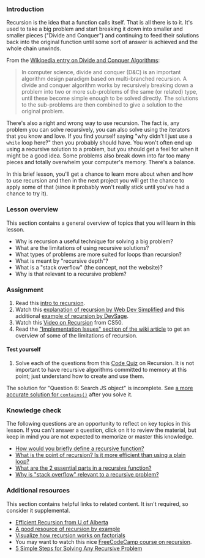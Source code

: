 ### Introduction

Recursion is the idea that a function calls itself. That is all there is to it. It's used to take a big problem and start breaking it down into smaller and smaller pieces ("Divide and Conquer") and continuing to feed their solutions back into the original function until some sort of answer is achieved and the whole chain unwinds.

From the [Wikipedia entry on Divide and Conquer Algorithms](http://en.wikipedia.org/wiki/Divide_and_conquer_algorithm):

> In computer science, divide and conquer (D&C) is an important algorithm design paradigm based on multi-branched recursion. A divide and conquer algorithm works by recursively breaking down a problem into two or more sub-problems of the same (or related) type, until these become simple enough to be solved directly. The solutions to the sub-problems are then combined to give a solution to the original problem.

There's also a right and wrong way to use recursion. The fact is, any problem you can solve recursively, you can also solve using the iterators that you know and love. If you find yourself saying "why didn't I just use a `while` loop here?" then you probably should have. You won't often end up using a recursive solution to a problem, but you should get a feel for when it might be a good idea. Some problems also break down into far too many pieces and totally overwhelm your computer's memory. There's a balance.

In this brief lesson, you'll get a chance to learn more about when and how to use recursion and then in the next project you will get the chance to apply some of that (since it probably won't really stick until you've had a chance to try it).

### Lesson overview

This section contains a general overview of topics that you will learn in this lesson.

- Why is recursion a useful technique for solving a big problem?
- What are the limitations of using recursive solutions?
- What types of problems are more suited for loops than recursion?
- What is meant by "recursive depth"?
- What is a "stack overflow" (the concept, not the website)?
- Why is that relevant to a recursive problem?

### Assignment

<div class="lesson-content__panel" markdown="1">

  1. Read this [intro to recursion](https://javascript.info/recursion).
  1. Watch this [explanation of recursion by Web Dev Simplified](https://www.youtube.com/watch?v=6oDQaB2one8) and this additional [example of recursion by DevSage](https://youtu.be/LteNqj4DFD8?t=340).
  1. Watch this [Video on Recursion](https://www.youtube.com/watch?v=mz6tAJMVmfM) from CS50.
  1. Read the ["Implementation Issues" section of the wiki article](http://en.wikipedia.org/wiki/Divide_and_conquer_algorithm#Implementation_issues) to get an overview of some of the limitations of recursion.

</div>

#### Test yourself

<div class="lesson-content__panel" markdown="1">

  1. Solve each of the questions from this [Code Quiz](https://www.codingame.com/playgrounds/5422/js-interview-prep-recursion) on Recursion. It is not important to have recursive algorithms committed to memory at this point; just understand how to create and use them.

<div class="lesson-note lesson-note--warning" markdown="1">

The solution for "Question 6: Search JS object" is incomplete. See [a more accurate solution for `contains()`](https://gist.github.com/JoshDevHub/b00125f483d4a1ecc257eaa030916973) after you solve it.

</div>

</div>

### Knowledge check

The following questions are an opportunity to reflect on key topics in this lesson. If you can't answer a question, click on it to review the material, but keep in mind you are not expected to memorize or master this knowledge.

- [How would you briefly define a recursive function?](#introduction)
- [What is the point of recursion? Is it more efficient than using a plain loop?](http://ruby.bastardsbook.com/chapters/recursion/)
- [What are the 2 essential parts in a recursive function?](https://youtu.be/mz6tAJMVmfM?t=193)
- [Why is "stack overflow" relevant to a recursive problem?](https://en.wikipedia.org/wiki/Divide-and-conquer_algorithm#Stack_size)

### Additional resources

This section contains helpful links to related content. It isn't required, so consider it supplemental.

- [Efficient Recursion from U of Alberta](http://webdocs.cs.ualberta.ca/~holte/T26/efficient-rec.html)
- [A good resource of recursion by example](https://www.javascripttutorial.net/javascript-recursive-function/)
- [Visualize how recursion works on factorials](https://pythontutor.com/render.html#code=function%20calcFactorial%28num%29%20%7B%0A%20%20%20%20if%20%28num%20%3D%3D%3D%201%29%20%7B%0A%20%20%20%20%20%20%20%20return%201%3B%0A%20%20%20%20%7D%0A%20%20%20%20return%20num%20*%20calcFactorial%28num%20-%201%29%3B%0A%7D%0A%0AcalcFactorial%285%29%3B&cumulative=false&curInstr=2&heapPrimitives=nevernest&mode=display&origin=opt-frontend.js&py=js&rawInputLstJSON=%5B%5D&textReferences=false)
- You may want to watch this nice [FreeCodeCamp course on recursion](https://www.youtube.com/watch?v=IJDJ0kBx2LM&t=2333s).
- [5 Simple Steps for Solving Any Recursive Problem](https://www.youtube.com/watch?v=ngCos392W4w)

